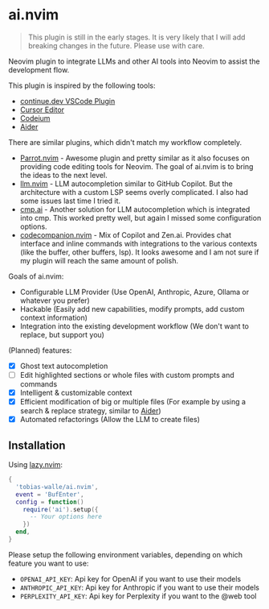 # ai.nvim

> This plugin is still in the early stages.
> It is very likely that I will add breaking changes in the future.
> Please use with care.

Neovim plugin to integrate LLMs and other AI tools into Neovim to assist the development flow.

This plugin is inspired by the following tools:

- [continue.dev VSCode Plugin](https://www.continue.dev/)
- [Cursor Editor](https://www.cursor.com/)
- [Codeium](https://codeium.com/)
- [Aider](https://aider.chat)

There are similar plugins, which didn't match my workflow completely.

- [Parrot.nvim](https://github.com/frankroeder/parrot.nvim) - Awesome plugin and pretty similar as it also focuses on providing code editing tools for Neovim. The goal of ai.nvim is to bring the ideas to the next level.
- [llm.nvim](https://github.com/huggingface/llm.nvim) - LLM autocompletion similar to GitHub Copilot. But the architecture with a custom LSP seems overly complicated. I also had some issues last time I tried it.
- [cmp.ai](https://github.com/tzachar/cmp-ai) - Another solution for LLM autocompletion which is integrated into cmp. This worked pretty well, but again I missed some configuration options.
- [codecompanion.nvim](https://github.com/olimorris/codecompanion.nvim) - Mix of Copilot and Zen.ai. Provides chat interface and inline commands with integrations to the various contexts (like the buffer, other buffers, lsp).
  It looks awesome and I am not sure if my plugin will reach the same amount of polish.

Goals of ai.nvim:

- Configurable LLM Provider (Use OpenAI, Anthropic, Azure, Ollama or whatever you prefer)
- Hackable (Easily add new capabilities, modify prompts, add custom context information)
- Integration into the existing development workflow (We don't want to replace, but support you)

(Planned) features:

- [x] Ghost text autocompletion
- [ ] Edit highlighted sections or whole files with custom prompts and commands
- [x] Intelligent & customizable context
- [x] Efficient modification of big or multiple files (For example by using a search & replace strategy, similar to [Aider](https://aider.chat))
- [x] Automated refactorings (Allow the LLM to create files)

## Installation

Using [lazy.nvim](https://lazy.folke.io/):

```lua
{
  'tobias-walle/ai.nvim',
  event = 'BufEnter',
  config = function()
    require('ai').setup({
      -- Your options here
    })
  end,
}
```

Please setup the following environment variables, depending on which feature you want to use:

- `OPENAI_API_KEY`: Api key for OpenAI if you want to use their models
- `ANTHROPIC_API_KEY`: Api key for Anthropic if you want to use their models
- `PERPLEXITY_API_KEY`: Api key for Perplexity if you want to the @web tool
